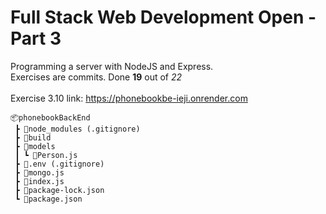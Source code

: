 <h1>Full Stack Web Development Open - Part 3</h1>

Programming a server with NodeJS and Express.</br>
Exercises are commits. Done **19** out of *22*
</br></br>
Exercise 3.10 link: https://phonebookbe-ieji.onrender.com

```
📦phonebookBackEnd
 ┣ 📂node_modules (.gitignore)
 ┣ 📂build
 ┣ 📂models
 ┃ ┗ 📜Person.js
 ┣ 📜.env (.gitignore)
 ┣ 📜mongo.js
 ┣ 📜index.js
 ┣ 📜package-lock.json
 ┗ 📜package.json
```